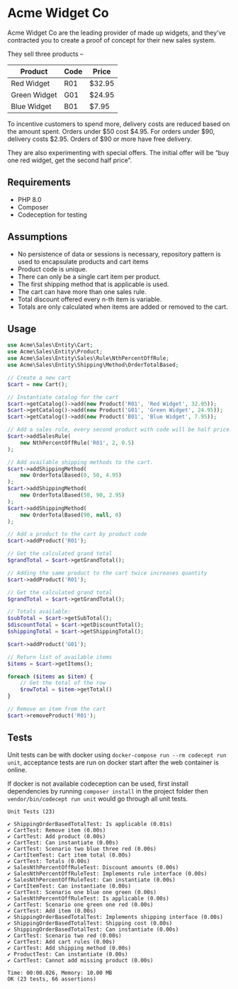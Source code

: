 # Acme Widget Co

Acme Widget Co are the leading provider of made up widgets, and they’ve contracted you to create a proof of concept for their new sales system.

They sell three products –

|Product|Code|Price|
|-------|----|-----|
|Red Widget|R01|$32.95|
|Green Widget|G01|$24.95|
|Blue Widget|B01|$7.95|

To incentive customers to spend more, delivery costs are reduced based on the amount spent. Orders under $50 cost $4.95. For orders under $90, delivery costs $2.95. Orders of $90 or more have free delivery.

They are also experimenting with special offers. The initial offer will be “buy one red widget, get the second half price”.

## Requirements

* PHP 8.0
* Composer
* Codeception for testing

## Assumptions

* No persistence of data or sessions is necessary, repository pattern is used to encapsulate products and cart items
* Product code is unique.
* There can only be a single cart item per product.
* The first shipping method that is applicable is used.
* The cart can have more than one sales rule.
* Total discount offered every n-th item is variable.
* Totals are only calculated when items are added or removed to the cart.

## Usage

```php
use Acme\Sales\Entity\Cart;
use Acme\Sales\Entity\Product;
use Acme\Sales\Entity\Sales\Rule\NthPercentOffRule;
use Acme\Sales\Entity\Shipping\Method\OrderTotalBased;

// Create a new cart
$cart = new Cart();

// Instantiate catalog for the cart
$cart->getCatalog()->add(new Product('R01', 'Red Widget', 32.95));
$cart->getCatalog()->add(new Product('G01', 'Green Widget', 24.95));
$cart->getCatalog()->add(new Product('B01', 'Blue Widget', 7.95));

// Add a sales rule, every second product with code will be half price.
$cart->addSalesRule(
    new NthPercentOffRule('R01', 2, 0.5)
);

// Add available shipping methods to the cart.
$cart->addShippingMethod(
    new OrderTotalBased(0, 50, 4.95)
);
$cart->addShippingMethod(
    new OrderTotalBased(50, 90, 2.95)
);
$cart->addShippingMethod(
    new OrderTotalBased(90, null, 0)
);

// Add a product to the cart by product code
$cart->addProduct('R01');

// Get the calculated grand total
$grandTotal = $cart->getGrandTotal();

// Adding the same product to the cart twice increases quantity
$cart->addProduct('R01');

// Get the calculated grand total
$grandTotal = $cart->getGrandTotal();

// Totals available:
$subTotal = $cart->getSubTotal();
$discountTotal = $cart->getDiscountTotal();
$shippingTotal = $cart->getShippingTotal();

$cart->addProduct('G01');

// Return list of available items
$items = $cart->getItems();

foreach ($items as $item) {
    // Get the total of the row
    $rowTotal = $item->getTotal()
}

// Remove an item from the cart
$cart->removeProduct('R01');

```

## Tests

Unit tests can be with docker using `docker-compose run --rm codecept run unit`, acceptance tests are run on docker start after the web container is online.

If docker is not available codeception can be used, first install dependencies by running `composer install` in the
project folder then `vendor/bin/codecept run unit` would go through all unit tests.

```
Unit Tests (23)

✔ ShippingOrderBasedTotalTest: Is applicable (0.01s)
✔ CartTest: Remove item (0.00s)
✔ CartTest: Add product (0.00s)
✔ CartTest: Can instantiate (0.00s)
✔ CartTest: Scenario two blue three red (0.00s)
✔ CartItemTest: Cart item total (0.00s)
✔ CartTest: Totals (0.00s)
✔ SalesNthPercentOffRuleTest: Discount amounts (0.00s)
✔ SalesNthPercentOffRuleTest: Implements rule interface (0.00s)
✔ SalesNthPercentOffRuleTest: Can instantiate (0.00s)
✔ CartItemTest: Can instantiate (0.00s)
✔ CartTest: Scenario one blue one green (0.00s)
✔ SalesNthPercentOffRuleTest: Is applicable (0.00s)
✔ CartTest: Scenario one green one red (0.00s)
✔ CartTest: Add item (0.00s)
✔ ShippingOrderBasedTotalTest: Implements shipping interface (0.00s)
✔ ShippingOrderBasedTotalTest: Shipping cost (0.00s)
✔ ShippingOrderBasedTotalTest: Can instantiate (0.00s)
✔ CartTest: Scenario two red (0.00s)
✔ CartTest: Add cart rules (0.00s)
✔ CartTest: Add shipping method (0.00s)
✔ ProductTest: Can instantiate (0.00s)
✔ CartTest: Cannot add missing product (0.00s)

Time: 00:00.026, Memory: 10.00 MB
OK (23 tests, 66 assertions)

```